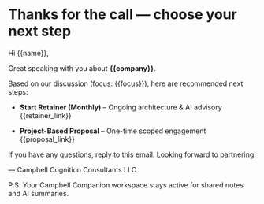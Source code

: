 # Thanks for the call — choose your next step

Hi {{name}},

Great speaking with you about **{{company}}**.

Based on our discussion (focus: {{focus}}), here are recommended next steps:

- **Start Retainer (Monthly)** – Ongoing architecture & AI advisory  
  {{retainer_link}}

- **Project-Based Proposal** – One-time scoped engagement  
  {{proposal_link}}

If you have any questions, reply to this email. Looking forward to partnering!

— Campbell Cognition Consultants LLC

P.S. Your Campbell Companion workspace stays active for shared notes and AI summaries.
